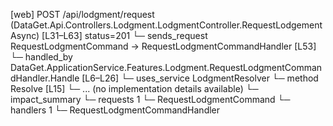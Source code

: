 [web] POST /api/lodgment/request  (DataGet.Api.Controllers.Lodgment.LodgmentController.RequestLodgementAsync)  [L31–L63] status=201
  └─ sends_request RequestLodgmentCommand -> RequestLodgmentCommandHandler [L53]
    └─ handled_by DataGet.ApplicationService.Features.Lodgment.RequestLodgmentCommandHandler.Handle [L6–L26]
      └─ uses_service LodgmentResolver
        └─ method Resolve [L15]
          └─ ... (no implementation details available)
  └─ impact_summary
    └─ requests 1
      └─ RequestLodgmentCommand
    └─ handlers 1
      └─ RequestLodgmentCommandHandler

